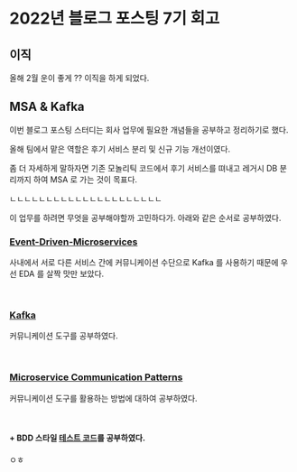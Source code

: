 # 2022년 블로그 포스팅 7기 회고 
## 이직
올해 2월 운이 좋게 ?? 이직을 하게 되었다.




## MSA & Kafka
이번 블로그 포스팅 스터디는 회사 업무에 필요한 개념들을 공부하고 정리하기로 했다.

올해 팀에서 맡은 역할은 후기 서비스 분리 및 신규 기능 개선이였다.

좀 더 자세하게 말하자면 기존 모놀리틱 코드에서 후기 서비스를 뗘내고 레거시 DB 분리까지 하여 MSA 로 가는 것이 목표다.

ㄴㄴㄴㄴㄴㄴㄴㄴㄴㄴㄴㄴㄴㄴㄴㄴㄴㄴㄴㄴㄴ


이 업무를 하려면 무엇을 공부해야할까 고민하다가. 아래와 같은 순서로 공부하였다.


### [Event-Driven-Microservices](https://github.com/Meet-Coder-Study/posting-review/blob/master/kwanghoon/2022-02-19-Building-Event-Driven-Microservices.md) 
사내에서 서로 다른 서비스 간에 커뮤니케이션 수단으로 Kafka 를 사용하기 때문에 우선 EDA 를 살짝 맛만 보았다.

<br>

### [Kafka](https://github.com/Meet-Coder-Study/posting-review/blob/master/kwanghoon/2022-03-05_Introduction_kafka.md)
커뮤니케이션 도구를 공부하였다.

<br>

### [Microservice Communication Patterns](https://github.com/Meet-Coder-Study/posting-review/blob/master/kwanghoon/2022-03-19_Microservice_communication_patterns.md)
커뮤니케이션 도구를 활용하는 방법에 대하여 공부하였다.

<br>

#### + BDD 스타일 [테스트 코드](https://github.com/Meet-Coder-Study/posting-review/blob/master/kwanghoon/2022-04-16_Describe-Context-It-pattern-test.md)를 공부하였다.  


ㅇㅎ



## 
